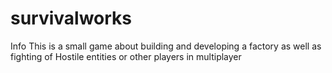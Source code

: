 # survivalworks
  
Info
 This is a small game about building and developing a factory as well as fighting of Hostile entities or other players in multiplayer
